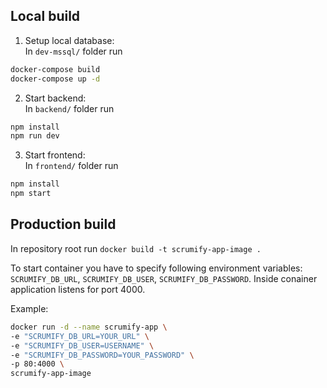 ## Local build
1. Setup local database:  
In `dev-mssql/` folder run
```bash
docker-compose build
docker-compose up -d
```
2. Start backend:  
In `backend/` folder run
```bash
npm install
npm run dev
```
3. Start frontend:  
In `frontend/` folder run
```bash
npm install
npm start
```

## Production build
In repository root run `docker build -t scrumify-app-image .`

To start container you have to specify following environment variables: `SCRUMIFY_DB_URL`, `SCRUMIFY_DB_USER`, `SCRUMIFY_DB_PASSWORD`. Inside conainer application listens for port 4000.

Example: 
```bash
docker run -d --name scrumify-app \
-e "SCRUMIFY_DB_URL=YOUR_URL" \
-e "SCRUMIFY_DB_USER=USERNAME" \
-e "SCRUMIFY_DB_PASSWORD=YOUR_PASSWORD" \
-p 80:4000 \
scrumify-app-image
```
